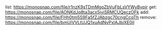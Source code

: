 list: https://monosnap.com/file/r1nzK9sTDmMgoZbVuFbLsVYWyBypir
get: https://monosnap.com/file/AONKdJq8ta3acx5jyiSRMCUQeczOFk
add: https://monosnap.com/file/FHh0tm5S9Fa5fZJAbzgc70cngCcqTh
remove: https://monosnap.com/file/bmUiVVLtUJQ1xuAdNvPxlAJbiXE0il